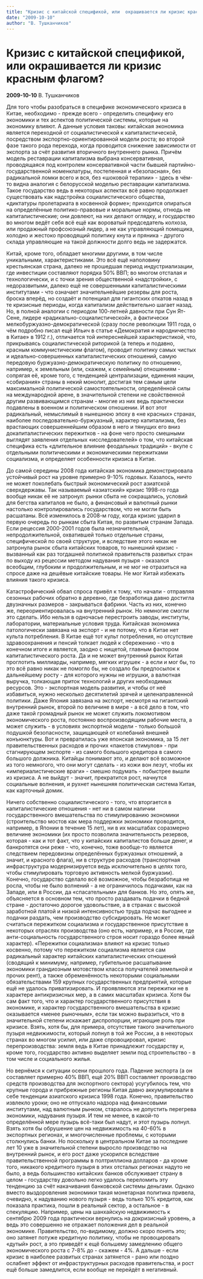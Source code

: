 ```yaml
---
title: "Кризис с китайской спецификой, или  окрашивается ли кризис красным флагом?"
date: "2009-10-10"
author: "В. Тушканчиков"
---
```


# Кризис с китайской спецификой, или  окрашивается ли кризис красным флагом?

**2009-10-10** В. Тушканчиков

Для того чтобы разобраться в специфике экономического кризиса в Китае, необходимо - прежде всего - определить специфику его экономики и тех аспектов политической системы, которые на экономику влияют. А данные условия таковы: китайская экономика является переходной от социалистической к капиталистической, посредством экспортно-ориентированной модели роста; во второй фазе такого рода перехода, когда проводится снижение зависимости от экспорта за счёт развития вторичного внутреннего рынка. Причём модель реставрации капитализма выбрана консервативная, проводящаяся под контролем консервативной части бывшей партийно-государственной номенклатуры, постепенная и «безопасная», без радикальной ломки всего и вся, без «шоковой терапии» - здесь в чём-то видна аналогия с белорусской моделью реставрации капитализма. Такое государство ведь в некоторых аспектах всё равно продолжает существовать как надстройка социалистического общества, «диктатуры пролетариата в косвенной форме»; приходится опираться на определённые политико-правовые и моральные нормы, отнюдь не капиталистические; они довлеют, на них делают оглядку, и государство во многом ведёт себя всё ещё как вороватый председатель колхоза, или продажный профсоюзный лидер, а не как управляющий помещика, холодно и жестоко проводящий политику кнута и пряника - другого склада управляющие на такой должности долго ведь не задержатся.

Китай, кроме того, обладает многими другими, в том числе уникальными, характеристиками. Это всё ещё наполовину крестьянская страна, далеко не прошедшая период индустриализации, где инвестиции составляют порядка 50% ВВП; во многом отсталая и технологически, и с точки зрения общественной «надстройки», с недоразвитыми, далеко ещё не совершенными капиталистическими институтами - что означает значительнейшие резервы для роста, броска вперёд, но создаёт и потенциал для гигантских откатов назад в те кризисные периоды, когда капитализм действительно шагает назад. Но, в полной аналогии с периодом 100-летней давности при Сун Ят-Сене, лидере «радикально-социалистической», а фактически мелкобуржуазно-демократической (сразу после революции 1911 года, о чём подробно писал ещё Ильич в статье «Демократия и народничество в Китае» в 1912 г.), отличается той интереснейшей характеристикой, что, прикрываясь социалистической риторикой (а теперь и подавно, красным коммунистическим флагом), проводит политику самых чистых и идеально-совершенных капиталистических отношений, самую передовую буржуазно-демократическую политику по отношению, например, к земельным (или, скажем, к семейным) отношениям - сопрягая её, кроме того, с тенденцией централизации, единения нации, «собирания» страны в некий монолит, достигая тем самым цели максимальной политической самостоятельности, определённой силы на международной арене, в значительной степени не свойственной другим развивающимся странам - многие из них ведь практически подавлены в военном и политическом отношении. И вот этот радикальный, немыслимый в нынешнюю эпоху в «не красных» странах, наиболее последовательно-буржуазный, характер капитализма, без врастающих совершеннейшим образом в него и тянущих его вниз докапиталистических пережитков - на фоне чего просто смешными выглядят заявления отдельных «исследователей» о том, что китайская специфика есть «длительное влияние феодальных традиций» - вкупе с отдельными политическими и экономическими пережитками социализма, и определяет особенности кризиса в Китае.

До самой середины 2008 года китайская экономика демонстрировала устойчивый рост на уровне примерно 9-10% годовых. Казалось, ничто не может поколебать быстрый экономический рост азиатской сверхдержавы. Так называемый «азиатский» кризис 1998-го года вообще никак её не затронул: рынки сбыта не сокращались, условий для бегства капиталов не было, а финансовый и валютный рынки настолько контролировались государством, что не могли быть расшатаны. Всё изменилось в 2008-м году, когда кризис ударил в первую очередь по рынкам сбыта Китая, по развитым странам Запада. Если рецессия 2000-2001 годов была незначительной, непродолжительной, охватившей только отдельные страны, специфической по своей структуре, и вследствие этого никак не затронула рынок сбыта китайских товаров, то нынешний кризис - вызванный как раз тогдашней политикой правительств развитых стран по выходу из рецессии методом надувания пузыря - оказался всеобщим, глубоким и продолжительным, и не мог не отразиться на спросе даже на дешёвые китайские товары. Не мог Китай избежать влияния такого кризиса.

Катастрофический обвал спроса привёл к тому, что начали - отправляя сезонных рабочих обратно в деревню, где безработица давно достигла двузначных размеров - закрываться фабрики. Часть из них, конечно же, переориентировалась на внутренний рынок. Но немногие смогли это сделать. Ибо нельзя в одночасье перестроить заводы, институты, лаборатории, материальные условия труда. Китайская экономика патологически завязана на экспорт - и не потому, что в Китае нет культа потребления. В Китае ещё тот культ потребления, но отсутствие здравоохранения и пенсий толкает людей к сбережению - что в конечном итоге и является, заодно с нищетой, главным фактором капиталистического роста. Да и не может внутренний рынок Китая проглотить миллиарды, например, мягких игрушек - а если и мог бы, то это всё равно никак не помогло бы, не создало бы предпосылок к дальнейшему росту - для которого нужны не игрушки, а валютная выручка, толкающая приток технологий и других необходимых ресурсов. Это - экспортная модель развития, и чтобы от неё избавиться, нужно несколько десятилетий зрячей и целенаправленной политики. Даже Япония завязана на экспорт, несмотря на гигантский внутренний рынок, второй по величине в мире - а всё дело в том, что даже такой громадный рынок не может служить локомотивом экономического роста, постоянно воспроизводящим рабочие места, а может служить - в условиях экспортной модели - только большой подушкой безопасности, защищающей от колебаний внешней конъюнктуры. Вот и превратилась уже японская экономика, за 15 лет правительственных расходов и прочих «пакетов стимулов» - при стагнирующем экспорте - из самого большого кредитора в самого большого должника. Китайцы понимают это, и делают всё возможное из того немногого, что они могут сделать - из кожи вон лезут, чтобы их «империалистические враги» - смешно подумать - побыстрее вышли из кризиса. А не выйдут - значит, прекратится рост, начнутся социальные волнения, и рухнет нынешняя политическая система Китая, как карточный домик.

Ничего собственно социалистического - того, что вторгается в капиталистические отношения - нет ни в самом наличии государственного вмешательства по стимулированию экономики (строительство мостов как мера поддержки экономики проводится, например, в Японии в течение 15 лет), ни в их масштабах соразмерно величине экономики (их просто позволила значительность резервов, которая - как и тот факт, что у китайских капиталистов больше денег, и банкротятся они реже - что, конечно, тоже вообще-то является следствием передовизны определённых буржуазных отношений, а значит, и красного флага), ни в структуре расходов (транспортная инфраструктура модернизируется ведь исключительно в целях того, чтобы стимулировать торговую активность мелкой буржуазии). Конечно, государство сделало всё возможное, чтобы безработица не росла, чтобы не было волнений - а не ограничилось подачками, как на Западе, или в России, да «спасательным» для банков. Но это, опять же, объясняется в основном тем, что просто раздавать подачки в бедной стране - достаточно дорогое удовольствие, а в странах с высокой заработной платой и низкой интенсивностью труда подчас выгоднее и подачки раздать, чем производство субсидировать. Не может считаться пережитком социализма и государственное присутствие в некоторых отраслях производства (оно есть, например, и в России, где анти-социальность государственного строя носит гораздо более явный характер). «Пережитки социализма» влияют на кризис только косвенно, потому что пережитком социализма является сам радикальный характер китайских капиталистических отношений (сводящий к минимуму, например, губительное расшатывание экономики грандиозным мотовством класса получателей земельной и прочих рент), а также обременённость некоторыми социальными обязательствами 159 крупных государственных предприятий, которые ещё не удалось приватизировать. И проявляются эти пережитки не в характере антикризисных мер, а в самих масштабах кризиса. Хотя бы сам факт того, что и характер государственного присутствия в экономике, и характер государственного вмешательства в кризис оказывается «менее рыночным», если так можно выразиться, что в значительной степени искажает диспропорции, играющие роль при кризисе. Взять, хотя бы, для примера, отсутствие такого значительного пузыря недвижимости, который лопнул в той же России, а в некоторых странах во многом усилил, или даже спровоцировал, кризис перепроизводства: земля ведь в Китае принадлежит государству и, кроме того, государство активно выделяет земли под строительство - в том числе и социального жилья.

Но вернёмся к ситуации осени прошлого года. Падение экспорта (а он составляет примерно 40% ВВП, ещё 20% ВВП составляет производство средств производства для экспортного сектора) усугубилось тем, что крупные города и прибрежные регионы Китая давно аккумулировали в себе тенденции азиатского кризиса 1998 года. Конечно, правительство извлекло уроки; оно не отпускало надзора над финансовыми институтами, над валютным рынком, старалось не допустить перегрева экономики, надувания пузыря. И тем не менее, в какой-то определённой мере пузырь всё-таки был надут, и этот пузырь лопнул. Взять хотя бы обрушение цен на недвижимость на 40-60% в экспортных регионах, и многочисленные проблемы, с которыми столкнулись банки. Но поскольку в центральном Китае за последние лет 10 уже в значительной степени выросло производство на внутренний рынок, и его рост даже ускорился вследствие правительственной программы в полтриллиона долларов - да кроме того, никакого кредитного пузыря в этих отсталых регионах надуто не было, а ведь большинство китайских банков обслуживает страну в целом - государству довольно легко удалось переломить эту тенденцию за счёт накачивания банковской системы деньгами. Однако вместо выздоровления экономики такая монетарная политика привела, очевидно, к надуванию нового пузыря - ведь только 10% кредитов, как показала практика, пошли в реальный сектор, а остальное - в спекуляцию. Например, цены на шанхайскую недвижимость к сентябрю 2009 года практически вернулись на докризисный уровень, а ведь это совершенно не отражает положения дел в реальной экономике. Правительство, по-видимому, должно скоро понять это; оно затянет потуже кредитную политику, чтобы не провоцировать «дутый» рост, а это приведёт к ещё большему замедлению общего экономического роста с 7-8% до - скажем - 4%. А дальше - если кризис в наиболее развитых странах затянется - рано или поздно ослабнет эффект от инфраструктурных расходов правительства, и рост ещё больше замедлится, если вообще не перейдёт в негативный.